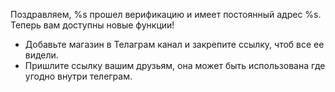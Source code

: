 Поздравляем, %s прошел верификацию и имеет постоянный адрес %s. Теперь вам доступны новые функции!
- Добавьте магазин в Телаграм канал и закрепите ссылку, чтоб все ее видели.
- Пришлите ссылку вашим друзьям, она может быть использована где угодно внутри телеграм.
